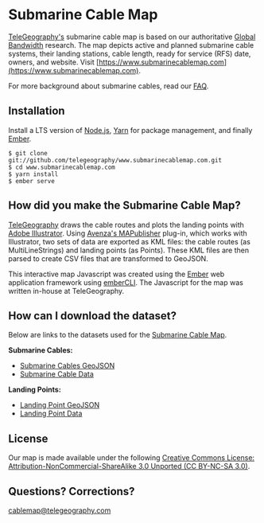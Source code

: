 
Submarine Cable Map
===================

[TeleGeography's](https://www.telegeography.com) submarine cable map is based on our authoritative [Global Bandwidth](https://www.telegeography.com/research-services/global-bandwidth-research-service/) research. The map depicts active and planned submarine cable systems, their landing stations, cable length, ready for service (RFS) date, owners, and website. Visit [https://www.submarinecablemap.com](https://www.submarinecablemap.com).

For more background about submarine cables, read our [FAQ](https://www2.telegeography.com/submarine-cable-faqs-frequently-asked-questions).


Installation
------------

Install a LTS version of [Node.js](https://nodejs.org/), [Yarn](https://yarnpkg.com/) for package management, and finally [Ember](https://www.emberjs.com/).

    $ git clone git://github.com/telegeography/www.submarinecablemap.com.git
    $ cd www.submarinecablemap.com
    $ yarn install
    $ ember serve

How did you make the Submarine Cable Map?
-------------------------------

[TeleGeography](http://www.telegeography.com) draws the cable routes and plots the landing points with [Adobe Illustrator](https://www.adobe.com/products/illustrator.html). Using [Avenza's MAPublisher](https://www.avenza.com/mapublisher) plug-in, which works with Illustrator, two sets of data are exported as KML files: the cable routes (as MultiLineStrings) and landing points (as Points). These KML files are then parsed to create CSV files that are transformed to GeoJSON.

This interactive map Javascript was created using the [Ember](https://emberjs.com/) web application framework using [emberCLI](https://ember-cli.com/).  The Javascript for the map was written in-house at TeleGeography.

How can I download the dataset?
--------------------------------------------------

Below are links to the datasets used for the [Submarine Cable Map](https://www.submarinecablemap.com).

__Submarine Cables:__

* [Submarine Cables GeoJSON](https://raw.githubusercontent.com/telegeography/www.submarinecablemap.com/master/public/api/v2/cable/cable-geo.json)
* [Submarine Cable Data](https://github.com/telegeography/www.submarinecablemap.com/tree/master/public/api/v2/cable)

__Landing Points:__

* [Landing Point GeoJSON](https://raw.githubusercontent.com/telegeography/www.submarinecablemap.com/master/public/api/v2/landing-point/landing-point-geo.json)
* [Landing Point Data](https://github.com/telegeography/www.submarinecablemap.com/tree/master/public/api/v2/landing-point)


License
------------------------

Our map is made available under the following [Creative Commons License: Attribution-NonCommercial-ShareAlike 3.0 Unported (CC BY-NC-SA 3.0)](https://creativecommons.org/licenses/by-nc-sa/3.0/).


Questions? Corrections?
------------------------

[cablemap@telegeography.com](mailto:cablemap@telegeography.com)
